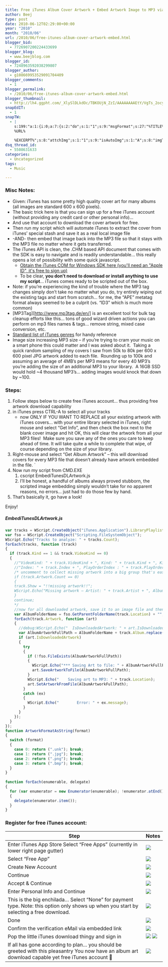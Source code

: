 ```yaml
---
title: Free iTunes Album Cover Artwork + Embed Artwork Image to MP3 via iTunes COM API SDK w/JavaScript
author: Beej
type: post
date: 2010-06-12T02:29:00+00:00
year: "2010"
month: "2010/06"
url: /2010/06/free-itunes-album-cover-artwork-embed.html
blogger_bid:
  - 7726907200224433699
blogger_blog:
  - www.beejblog.com
blogger_id:
  - 7248963592038299807
blogger_author:
  - g108669953529091704409
blogger_comments:
  - 1
blogger_permalink:
  - /2010/06/free-itunes-album-cover-artwork-embed.html
blogger_thumbnail:
  - http://lh4.ggpht.com/_XlySlDLkdOc/TBKOUjN_ZzI/AAAAAAAAEtY/VgTs_2ocysU/image_thumb2.png?imgmax=800
snapEdIT:
  - 1
snapTW:
  - |
    s:199:"a:1:{i:0;a:7:{s:2:"do";s:1:"1";s:9:"msgFormat";s:27:"%TITLE%
    %URL%
    
    %EXCERPT%";s:8:"attchImg";s:1:"1";s:9:"isAutoImg";s:1:"A";s:8:"imgToUse";s:0:"";s:9:"isAutoURL";s:1:"A";s:8:"urlToUse";s:0:"";}}";
dsq_thread_id:
  - 5508631633
categories:
  - Uncategorized
tags:
  - Music

---
```

### Misc Notes:

  * Given: iTunes has some pretty high quality cover art for many albums (all images are standard 600 x 600 pixels). 
  * The basic trick here is that you can sign up for a free iTunes account (without providing any credit card or other personal info)… 
  * And use that account to download the cover artwork for free. 
  * Then run my script which will automate iTunes to extract the cover from iTunes’ special stash and save it as a real local image file 
  * -AND- then embed that image back into the MP3 file so that it stays with the MP3 file no matter where it gets transferred. 
  * The iTunes API is clean, the .CHM based API document that comes with the SDK is easy to navigate and is readily understandable… this really opens a lot of possibility with some quick javascript. 
      * [Obtain the iTunes COM for Windows SDK here (you'll need an "Apple ID", it's free to sign up)](http://connect.apple.com/cgi-bin/WebObjects/MemberSite.woa/wo/5.1.17.2.1.3.3.1.0.1.1.0.3.3.3.3.1) 
      * To be clear, **you don’t need to download or install anything to use my script**… iTunes comes ready to be scripted out of the box. 
  * Note: if you’re experiencing the kind of trouble where the MP3 tag changes simply don’t take no matter what you do, try entirely wiping out the existing tags and start from scratch… for me, the “APE” metatag format always seemed to be a culprit (vs. “ID3” which is much more common) 
  * [MP3Tag][http://www.mp3tag.de/en/] is an excellent tool for bulk tag cleanup efforts like this… tons of good wizard driven actions you can perform on mp3 files names & tags… remove string, mixed case conversion, etc. 
  * [Standard list of iTunes genres](http://manufacturedenvironments.com/2008/04/organizing-itunes-simplify-your-genre-list/) for handy reference
  * Image size increasing MP3 size – if you’re trying to cram your music on a smart phone this could matter and I was asked about it.&#160; Taking a quick random sampling of my covers I saw from 50k to 80k per 600 x 600 pixel JPG artwork added to each file.&#160; Rounding up to 100k and assuming an average of 4MB’s per MP3 means for every 40 MP3’s you’re adding the size of an additional MP3 to your library.&#160; A 16GB SSD would hold ~4 thousand MP3’s… adding images would knock that down by ~100.

### Steps:

1.  Follow steps below to create free iTunes account… thus providing free artwork download capability
2.  in iTunes press CTRL-A to select all your tracks
    *   now ONLY IF YOU WANT TO REPLACE all your existing artwork with iTunes covers... with your entire library selected in iTunes, right mouse and select “Get Info”, and then check the box next to the blank cover image and hit OK, this will clear the artwork from all your MP3 files!  Make sure you save any of the ones you care to keep ahead of time. It will take quite a while to complete that wipe, of course depending on the size of your library.
3.  Right-mouse and select “Get Album Artwork” – this will download covers for every MP3 file that doesn’t already have artwork embedded in the file. `
4.  Now run my script from CMD.EXE
    1.  cscript EmbediTunesDLArtwork.js
    2.  I’ll be honest, a handful of albums always proved stubborn, the scripted image embedding simply wouldn’t take for no apparent reasons, no errors… just had to do those few by hand.
5.  That’s basically it, go have a look!

Enjoy!

##### EmbediTunesDLArtwork.js
```js
var tracks = WScript.CreateObject("iTunes.Application").LibraryPlaylist.Tracks;
var fso = WScript.CreateObject("Scripting.FileSystemObject");
WScript.Echo("Tracks to analyze: " + tracks.Count);
forEach(tracks, function (track)
{
  if (track.Kind == 1 && track.VideoKind == 0)
  {
    //"VideoKind: " + track.VideoKind + ", Kind: " + track.Kind + ", KindAsString: " + track.KindAsString +
    //"Index: " + track.Index + ", PlayOrderIndex : " + track.PlayOrderIndex +
    /* uncomment to collect missing artwork into a big group that's easily grouped together in the iTunes GUI by sorting on the "Show" column header
    if (track.Artwork.Count == 0)
    {
    track.Show = "!!missing artwork!!";
    WScript.Echo("Missing artwork – Artist: " + track.Artist + ", Album: " + track.Album + ", Name: " + track.Name);
    }
    continue;
    */
    //now for all downloaded artwork, save it to an image file and then write it back into the mp3 file so that we're free to carry music with artwork out of iTunes
    var AlbumFolderName = fso.GetParentFolderName(track.Location) + "";
    forEach(track.Artwork, function (art)
    {
      //debug:WScript.Echo("  IsDownloadedArtwork: " + art.IsDownloadedArtwork + ", Format: " + art.Format + ", Description: " + art.Description);
      var AlbumArtworkFullPath = AlbumFolderName + track.Album.replace(new RegExp("[:?$/@*]", "g"), ".") + ArtworkFormatAsString(art.Format);
      if (art.IsDownloadedArtwork)
      {
        try
        {
          if (!fso.FileExists(AlbumArtworkFullPath))
          {
            WScript.Echo("*** Saving Art to file: " + AlbumArtworkFullPath + " ***");
            art.SaveArtworkToFile(AlbumArtworkFullPath);
          }
          WScript.Echo("    Saving art to MP3: " + track.Location);
          art.SetArtworkFromFile(AlbumArtworkFullPath);
        }
        catch (ex)
        {
          WScript.Echo("        Error: " + ex.message);
        }
      }
    });
  }
});
function ArtworkFormatAsString(format)
{
  switch (format)
  {
    case 0: return (".unk"); break;
    case 1: return (".jpg"); break;
    case 2: return (".png"); break;
    case 3: return (".bmp"); break;
  }
}
 
function forEach(enumerable, delegate)
{
  for (var enumerator = new Enumerator(enumerable); !enumerator.atEnd(); enumerator.moveNext())
  {
    delegate(enumerator.item());
  }
}
```

### Register for free iTunes account:

Step | Notes
--- | ---
Enter iTunes App Store Select “Free Apps” (currently in lower right page gutter) | [![](http://lh4.ggpht.com/_XlySlDLkdOc/TBKOUjN_ZzI/AAAAAAAAEtY/VgTs_2ocysU/image_thumb2.png?imgmax=800)](http://lh3.ggpht.com/_XlySlDLkdOc/TBKOTlU-ohI/AAAAAAAAEtU/msLZvGWtknk/s1600-h/image6.png)
Select “Free App” | [![](http://lh5.ggpht.com/_XlySlDLkdOc/TBKOWmUsLvI/AAAAAAAAEtg/Fb9ZWkP1Oy0/image_thumb%5B5%5D.png?imgmax=800)](http://lh4.ggpht.com/_XlySlDLkdOc/TBKOVpI7c5I/AAAAAAAAEtc/4wLxneCcigs/s1600-h/image%5B11%5D.png)
Create New Account | [![](http://lh4.ggpht.com/_XlySlDLkdOc/TBKOX4OuolI/AAAAAAAAEto/kY1WjxCe6Yk/image_thumb%5B2%5D.png?imgmax=800)](http://lh6.ggpht.com/_XlySlDLkdOc/TBKOXVna2hI/AAAAAAAAEtk/022y85xUngM/s1600-h/image%5B6%5D.png)
Continue | [![](http://lh3.ggpht.com/_XlySlDLkdOc/TBKOZHXo28I/AAAAAAAAEtw/sd2fJvvuHaI/image_thumb%5B8%5D.png?imgmax=800)](http://lh4.ggpht.com/_XlySlDLkdOc/TBKOYvnjzGI/AAAAAAAAEts/gLK5S4O32FM/s1600-h/image%5B18%5D.png)
Accept & Continue | [![](http://lh4.ggpht.com/_XlySlDLkdOc/TBKOaWA8RoI/AAAAAAAAEt4/1Z5kaeKbOIM/image_thumb%5B10%5D.png?imgmax=800)](http://lh3.ggpht.com/_XlySlDLkdOc/TBKOZ_n1e9I/AAAAAAAAEt0/vbm9JflM7fI/s1600-h/image%5B22%5D.png)
Enter Personal Info and Continue | [![](http://lh6.ggpht.com/_XlySlDLkdOc/TBKOb1eIATI/AAAAAAAAEuA/SOLWg1nkFM0/image_thumb%5B12%5D.png?imgmax=800)](http://lh4.ggpht.com/_XlySlDLkdOc/TBKObCzZwXI/AAAAAAAAEt8/4e29CBy7lhQ/s1600-h/image%5B26%5D.png)
This is the big enchilada… Select “None” for payment type. Note: this option only shows up when you start by selecting a free download. | [![](http://lh3.ggpht.com/_XlySlDLkdOc/TBKOc8WxMOI/AAAAAAAAEuI/zNCJiFRpk9o/image_thumb%5B14%5D.png?imgmax=800)](http://lh5.ggpht.com/_XlySlDLkdOc/TBKOcWsNzlI/AAAAAAAAEuE/jyPsVYdhc5Q/s1600-h/image%5B30%5D.png)
Done | [![](http://lh4.ggpht.com/_XlySlDLkdOc/TBKOdylO62I/AAAAAAAAEuQ/FDf0U51tf28/image_thumb%5B16%5D.png?imgmax=800)](http://lh3.ggpht.com/_XlySlDLkdOc/TBKOdaBn1PI/AAAAAAAAEuM/_kkK64Eu714/s1600-h/image%5B34%5D.png)
Confirm the verification eMail via embedded link | [![](http://lh3.ggpht.com/_XlySlDLkdOc/TBKOfaoPKrI/AAAAAAAAEuc/q8M-TP84jHg/image_thumb%5B37%5D.png?imgmax=800)](http://lh6.ggpht.com/_XlySlDLkdOc/TBKOel7djiI/AAAAAAAAEuU/k1Eoa7TN3BI/s1600-h/image%5B77%5D.png)
Pop the little iTunes download thingy and sign in | [![](http://lh6.ggpht.com/_XlySlDLkdOc/TBKOgO8L6uI/AAAAAAAAEuk/wBZxXB7hS1E/image_thumb%5B17%5D.png?imgmax=800)](http://lh5.ggpht.com/_XlySlDLkdOc/TBKOf_Pb1oI/AAAAAAAAEug/AnSwY-qoz-o/s1600-h/image%5B37%5D.png) [![](http://lh5.ggpht.com/_XlySlDLkdOc/TBKOhCTiYlI/AAAAAAAAEus/ObZ11hqBj6U/image_thumb%5B32%5D.png?imgmax=800)](http://lh5.ggpht.com/_XlySlDLkdOc/TBKOgiMkD_I/AAAAAAAAEuo/6iza61SA0B0/s1600-h/image%5B68%5D.png)
If all has gone according to plan… you should be greeted with this pleasantry You now have an album art download capable yet free iTunes account 🙂 | [![](http://lh4.ggpht.com/_XlySlDLkdOc/TBKOipp_EcI/AAAAAAAAEu0/9A8FUJ3OAH4/image_thumb%5B40%5D.png?imgmax=800)](http://lh4.ggpht.com/_XlySlDLkdOc/TBKOhwryt5I/AAAAAAAAEuw/9eoBalzrQU0/s1600-h/image%5B80%5D.png)
